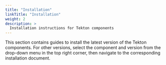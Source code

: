 ```yaml
---
title: "Installation"
linkTitle: "Installation"
weight: 2
description: >
  Installation instructions for Tekton components
---
```


This section contains guides to install the latest version of the Tekton
components. For other versions, select the component and version from the
drop-down menu in the top right corner, then navigate to the corresponding
installation document.

